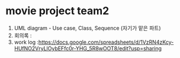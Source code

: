# movie project team2

1. UML diagram - Use case, Class, Sequence (자기가 맡은 파트)
2. 회의록 : 
3. work log :https://docs.google.com/spreadsheets/d/1VzRN4zKcy-HUfNO2VryLlOybEFfc0r-YHG_5R8wOOT8/edit?usp=sharing


